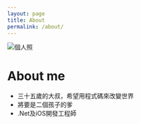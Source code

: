 ```yaml
---
layout: page
title: About
permalink: /about/
---
```



![個人照](http://www.gravatar.com/avatar/cbc38ab1cba5b2ae45cf4b78c236cb9c?s=200)

# About me
* 三十五歲的大叔，希望用程式碼來改變世界
* 將要是二個孩子的爹
* .Net及iOS開發工程師

